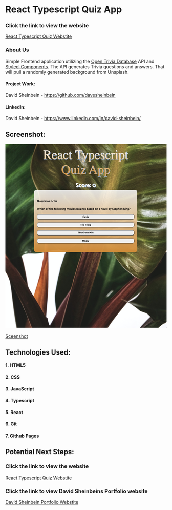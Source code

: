 # **React Typescript Quiz App**

### Click the link to view the website

[React Typescript Quiz Webstite](https://react-typescript-quiz-app.netlify.app/)

### About Us

Simple Frontend application utilizing the [Open Trivia Database](https://opentdb.com/) API and [Styled-Components](https://styled-components.com/). The API generates Trivia questions and answers. That will pull a randomly generated background from Unsplash.

#### Project Work:

David Sheinbein - https://github.com/davesheinbein

#### LinkedIn:

David Sheinbein - https://www.linkedin.com/in/david-sheinbein/

## Screenshot:

![Sceenshot](screenshots/typescriptQuizScreenshot.png)

[Sceenshot](https://imgur.com/h7YQPkP)

## Technologies Used:

#### 1. HTML5

#### 2. CSS

#### 3. JavaScript

#### 4. Typescript

#### 5. React

#### 6. Git

#### 7. Github Pages

## Potential Next Steps:

### Click the link to view the website

[React Typescript Quiz Webstite](https://react-typescript-quiz-app.netlify.app/)

### Click the link to view David Sheinbeins Portfolio website

[David Sheinbein Portfolio Webstite](http://www.davidsheinbeinportfolio.com/)
